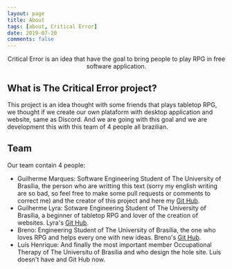 ```yaml
---
layout: page
title: About
tags: [about, Critical Error]
date: 2019-07-20
comments: false
---
```

    
<center>Critical Error is an idea that have the goal to bring people to play RPG in free software application.</center>

## What is The Critical Error project?

<p aligh="justify">
This project is an idea thought with some friends that plays tabletop RPG, we thought if we create our own plataform with desktop application and website, same as Discord. And we are going with this goal and we are development this with this team of 4 people all brazilian.
</p>


## Team

Our team contain 4 people:

- Guilherme Marques: Software Engineering Student of The University of Brasília, the person who are writting this text (sorry my english writing are so bad, so feel free to make some pull requests or comments to correct me) and the creator of this project and here my [Git Hub](https://github.com/GuiMarques98).
- Guilherme Lyra: Sotware Engineering Student of The University of Brasília, a beginner of tabletop RPG and lover of the creation of websites. Lyra's [Git Hub](https://github.com/guilhermedelyra).
- Breno: Engineering Student of The University of Brasília, the one who loves RPG and helps every one with new ideas. Breno's [Git Hub](https://github.com/b2198).
- Luís Henrique: And finally the most important member Occupational Therapy of The Universitu of Brasília and who design the hole site. Luís doesn't have and Git Hub now.


<!-- 
## Preview
{% capture images %}
    https://cloud.githubusercontent.com/assets/754514/14509720/61c61058-01d6-11e6-93ab-0918515ecd56.png
    https://cloud.githubusercontent.com/assets/754514/14509716/61ac6c8e-01d6-11e6-879f-8308883de790.png
{% endcapture %}
{% include gallery images=images caption="Screenshots of Moon Theme" cols=2 %}

See a [live version of Moon](http://taylantatli.github.io/Moon) hosted on GitHub. -->

<!-- ## Getting Started

Critical Error are in development. -->
